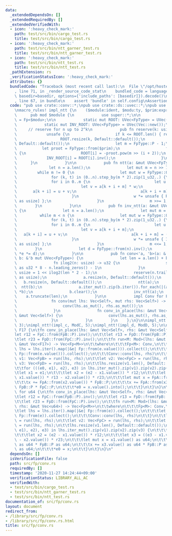 ```yaml
---
data:
  _extendedDependsOn: []
  _extendedRequiredBy: []
  _extendedVerifiedWith:
  - icon: ':heavy_check_mark:'
    path: test/src/bin/cargo_test.rs
    title: test/src/bin/cargo_test.rs
  - icon: ':heavy_check_mark:'
    path: test/src/bin/ntt_garner_test.rs
    title: test/src/bin/ntt_garner_test.rs
  - icon: ':heavy_check_mark:'
    path: test/src/bin/ntt_test.rs
    title: test/src/bin/ntt_test.rs
  _pathExtension: rs
  _verificationStatusIcon: ':heavy_check_mark:'
  attributes: {}
  bundledCode: "Traceback (most recent call last):\n  File \"/opt/hostedtoolcache/Python/3.9.0/x64/lib/python3.9/site-packages/onlinejudge_verify/documentation/build.py\"\
    , line 71, in _render_source_code_stat\n    bundled_code = language.bundle(stat.path,\
    \ basedir=basedir, options={'include_paths': [basedir]}).decode()\n  File \"/opt/hostedtoolcache/Python/3.9.0/x64/lib/python3.9/site-packages/onlinejudge_verify/languages/user_defined.py\"\
    , line 67, in bundle\n    assert 'bundle' in self.config\nAssertionError\n"
  code: "pub use crate::conv::*;\npub use crate::ds::uvec::*;\npub use crate::fp::*;\n\
    \nmacro_rules! impl_ntt {\n    ($module:ident, $modu:ty, $prim:expr) => {\n  \
    \      pub mod $module {\n            use super::*;\n\n            type FpType\
    \ = Fp<$modu>;\n\n            static mut ROOT: UVec<FpType> = UVec(Vec::new());\n\
    \            static mut INV_ROOT: UVec<FpType> = UVec(Vec::new());\n\n       \
    \     // reserve for n up to 2^k\n            pub fn reserve(k: usize) {\n   \
    \             unsafe {\n                    if k <= ROOT.len() { return; }\n \
    \                   ROOT.resize(k, Default::default());\n                    INV_ROOT.resize(k,\
    \ Default::default());\n                    let m = FpType::P - 1;\n         \
    \           let proot = FpType::from($prim);\n                    for i in 0..k\
    \ {\n                        ROOT[i] = -proot.pow(m >> (i + 2));\n           \
    \             INV_ROOT[i] = ROOT[i].inv();\n                    }\n          \
    \      }\n            }\n\n            pub fn ntt(a: &mut UVec<FpType>) {\n  \
    \              let n = a.len();\n                let mut m = n >> 1;\n       \
    \         while m != 0 {\n                    let mut w = FpType::ONE;\n     \
    \               for (k, t) in (0..n).step_by(m * 2).zip(1_u32..) {\n         \
    \               for i in 0..m {\n                            let u = a[k + i];\n\
    \                            let v = a[k + i + m] * w;\n                     \
    \       a[k + i] = u + v;\n                            a[k + i + m] = u - v;\n\
    \                        }\n                        w *= unsafe { ROOT[t.trailing_zeros()\
    \ as usize] };\n                    }\n                    m >>= 1;\n        \
    \        }\n            }\n\n            pub fn inv_ntt(a: &mut UVec<FpType>)\
    \ {\n                let n = a.len();\n                let mut m = 1;\n      \
    \          while m < n {\n                    let mut w = FpType::ONE;\n     \
    \               for (k, t) in (0..n).step_by(m * 2).zip(1_u32..) {\n         \
    \               for i in 0..m {\n                            let u = a[k + i];\n\
    \                            let v = a[k + i + m];\n                         \
    \   a[k + i] = u + v;\n                            a[k + i + m] = (u - v) * w;\n\
    \                        }\n                        w *= unsafe { INV_ROOT[t.trailing_zeros()\
    \ as usize] };\n                    }\n                    m <<= 1;\n        \
    \        }\n                let d = FpType::from(n).inv();\n                a.iter_mut().for_each(|e|\
    \ *e *= d);\n            }\n\n            pub fn conv<'a, 'b>(a: &'a mut UVec<FpType>,\
    \ b: &'b mut UVec<FpType>) {\n                let len = a.len() + b.len() - 1;\n\
    \                fn ilog2(n: usize) -> u32 {\n                    std::mem::size_of::<usize>()\
    \ as u32 * 8 - n.leading_zeros() - 1\n                }\n                let n:\
    \ usize = 1 << ilog2(len * 2 - 1);\n                reserve(n.trailing_zeros()\
    \ as usize);\n                a.resize(n, Default::default());\n             \
    \   b.resize(n, Default::default());\n                ntt(a);\n              \
    \  ntt(b);\n                a.iter_mut().zip(b.iter()).for_each(|(a, b)| *a *=\
    \ *b);\n                b.clear();\n                inv_ntt(a);\n            \
    \    a.truncate(len);\n            }\n\n            impl Conv for FpType {\n \
    \               fn conv(mut lhs: Vec<Self>, mut rhs: Vec<Self>) -> Vec<Self> {\n\
    \                    conv(lhs.as_mut(), rhs.as_mut());\n                    lhs\n\
    \                }\n                fn conv_in_place(lhs: &mut Vec<Self>, rhs:\
    \ &mut Vec<Self>) {\n                    conv(lhs.as_mut(), rhs.as_mut());\n \
    \               }\n            }\n        }\n    };\n}\n\nimpl_ntt!(impl_b, ModB,\
    \ 3);\nimpl_ntt!(impl_c, ModC, 5);\nimpl_ntt!(impl_d, ModD, 5);\n\nimpl Conv for\
    \ F17 {\n\tfn conv_in_place(lhs: &mut Vec<Self>, rhs: &mut Vec<Self>) {\n\t\t\
    let r12 = FpC::from(FpB::P).inv();\n\t\tlet r13 = FpD::from(FpB::P).inv();\n\t\
    \tlet r23 = FpD::from(FpC::P).inv();\n\t\tfn run<M: Mod>(lhs: &mut Vec<F17>, rhs:\
    \ &mut Vec<F17>) -> Vec<Fp<M>>\n\t\twhere\n\t\t\tFp<M>: Conv,\n\t\t{\n\t\t\tlet\
    \ lhs = lhs.iter().map(|&e| Fp::from(e.value())).collect();\n\t\t\tlet rhs = rhs.iter().map(|&e|\
    \ Fp::from(e.value())).collect();\n\t\t\tConv::conv(lhs, rhs)\n\t\t}\n\t\tlet\
    \ v1: Vec<FpB> = run(lhs, rhs);\n\t\tlet v2: Vec<FpC> = run(lhs, rhs);\n\t\tlet\
    \ v3: Vec<FpD> = run(lhs, rhs);\n\t\tlhs.resize(v1.len(), Default::default());\n\
    \t\tfor (((e0, e1), e2), e3) in lhs.iter_mut().zip(v1).zip(v2).zip(v3) {\n\t\t\
    \tlet x1 = e1;\n\t\t\tlet x2 = (e2 - x1.value()) * r12;\n\t\t\tlet x3 = ((e3 -\
    \ x1.value()) * r13 - x2.value()) * r23;\n\t\t\tlet mut x = FpA::from(x1.value());\n\
    \t\t\tx += FpA::from(x2.value()) * FpB::P;\n\t\t\tx += FpA::from(x3.value()) *\
    \ FpB::P * FpC::P;\n\t\t\t*e0 = x.value().into();\n\t\t}\n\t}\n}\n\nimpl Conv\
    \ for u64 {\n\tfn conv_in_place(lhs: &mut Vec<Self>, rhs: &mut Vec<Self>) {\n\t\
    \tlet r12 = FpC::from(FpB::P).inv();\n\t\tlet r13 = FpD::from(FpB::P).inv();\n\
    \t\tlet r23 = FpD::from(FpC::P).inv();\n\t\tfn run<M: Mod>(lhs: &mut Vec<u64>,\
    \ rhs: &mut Vec<u64>) -> Vec<Fp<M>>\n\t\twhere\n\t\t\tFp<M>: Conv,\n\t\t{\n\t\t\
    \tlet lhs = lhs.iter().map(|&e| Fp::from(e)).collect();\n\t\t\tlet rhs = rhs.iter().map(|&e|\
    \ Fp::from(e)).collect();\n\t\t\tConv::conv(lhs, rhs)\n\t\t}\n\t\tlet v1: Vec<FpB>\
    \ = run(lhs, rhs);\n\t\tlet v2: Vec<FpC> = run(lhs, rhs);\n\t\tlet v3: Vec<FpD>\
    \ = run(lhs, rhs);\n\t\tlhs.resize(v1.len(), Default::default());\n\t\tfor (((e0,\
    \ e1), e2), e3) in lhs.iter_mut().zip(v1).zip(v2).zip(v3) {\n\t\t\tlet x1 = e1;\n\
    \t\t\tlet x2 = (e2 - x1.value()) * r12;\n\t\t\tlet x3 = ((e3 - x1.value()) * r13\
    \ - x2.value()) * r23;\n\t\t\tlet mut x = x1.value() as u64;\n\t\t\tx += x2.value()\
    \ as u64 * FpB::P as u64;\n\t\t\tx += x3.value() as u64 * FpB::P as u64 * FpC::P\
    \ as u64;\n\t\t\t*e0 = x;\n\t\t}\n\t}\n}\n"
  dependsOn: []
  isVerificationFile: false
  path: src/fp/conv.rs
  requiredBy: []
  timestamp: '2020-11-27 14:24:44+09:00'
  verificationStatus: LIBRARY_ALL_AC
  verifiedWith:
  - test/src/bin/cargo_test.rs
  - test/src/bin/ntt_garner_test.rs
  - test/src/bin/ntt_test.rs
documentation_of: src/fp/conv.rs
layout: document
redirect_from:
- /library/src/fp/conv.rs
- /library/src/fp/conv.rs.html
title: src/fp/conv.rs
---
```

